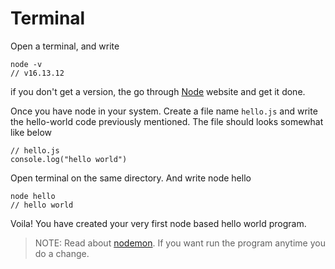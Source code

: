 # Terminal

Open a terminal, and write

```console
node -v
// v16.13.12
```

if you don't get a version, the go through [Node](https://nodejs.org/en/) website and get it done.

Once you have node in your system. Create a file name `hello.js` and write the hello-world code previously mentioned. The file should looks somewhat like below

```JavaScript,editable
// hello.js
console.log("hello world")
```

Open terminal on the same directory. And write node hello

```console
node hello
// hello world
```

Voila! You have created your very first node based hello world program.

> NOTE:
> Read about [nodemon](https://www.npmjs.com/package/nodemon). If you want run the program anytime you do a change.
